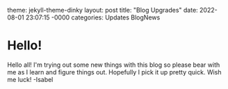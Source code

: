 theme: jekyll-theme-dinky
layout: post
title: "Blog Upgrades"
date: 2022-08-01 23:07:15 -0000
categories: Updates BlogNews


# Hello!
  Hello all! 
I'm trying out some new things with this blog so please bear with me as I learn and figure things out. Hopefully I pick it up pretty quick.
Wish me luck!
-Isabel
